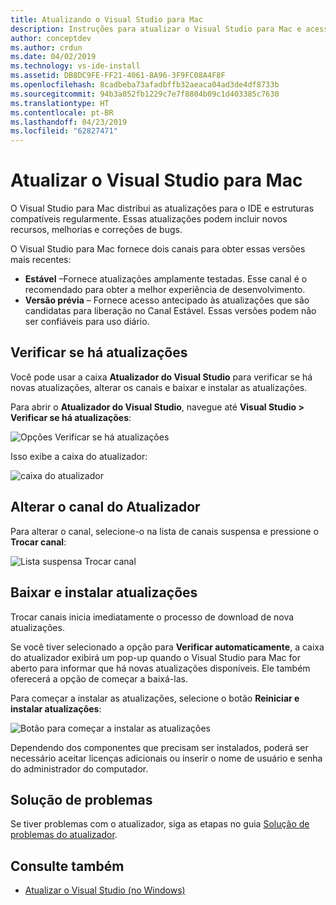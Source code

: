 ```yaml
---
title: Atualizando o Visual Studio para Mac
description: Instruções para atualizar o Visual Studio para Mac e acessar as versões prévias.
author: conceptdev
ms.author: crdun
ms.date: 04/02/2019
ms.technology: vs-ide-install
ms.assetid: DB8DC9FE-FF21-4061-8A96-3F9FC08A4F8F
ms.openlocfilehash: 8cadbeba73afadbffb32aeaca04ad3de4df8733b
ms.sourcegitcommit: 94b3a052fb1229c7e7f8804b09c1d403385c7630
ms.translationtype: HT
ms.contentlocale: pt-BR
ms.lasthandoff: 04/23/2019
ms.locfileid: "62827471"
---
```

# <a name="update-visual-studio-for-mac"></a>Atualizar o Visual Studio para Mac

O Visual Studio para Mac distribui as atualizações para o IDE e estruturas compatíveis regularmente. Essas atualizações podem incluir novos recursos, melhorias e correções de bugs.

O Visual Studio para Mac fornece dois canais para obter essas versões mais recentes:

* **Estável** –Fornece atualizações amplamente testadas. Esse canal é o recomendado para obter a melhor experiência de desenvolvimento.
* **Versão prévia** – Fornece acesso antecipado às atualizações que são candidatas para liberação no Canal Estável. Essas versões podem não ser confiáveis para uso diário.

## <a name="checking-for-updates"></a>Verificar se há atualizações

Você pode usar a caixa **Atualizador do Visual Studio** para verificar se há novas atualizações, alterar os canais e baixar e instalar as atualizações.

Para abrir o **Atualizador do Visual Studio**, navegue até **Visual Studio > Verificar se há atualizações**:

![Opções Verificar se há atualizações](media/update-image1.png)

Isso exibe a caixa do atualizador:

![caixa do atualizador](media/update-image2.png)

## <a name="changing-the-updater-channel"></a>Alterar o canal do Atualizador

Para alterar o canal, selecione-o na lista de canais suspensa e pressione o **Trocar canal**:

![Lista suspensa Trocar canal](media/update-image3.png)

## <a name="downloading-and-installing-updates"></a>Baixar e instalar atualizações

Trocar canais inicia imediatamente o processo de download de nova atualizações.

Se você tiver selecionado a opção para **Verificar automaticamente**, a caixa do atualizador exibirá um pop-up quando o Visual Studio para Mac for aberto para informar que há novas atualizações disponíveis. Ele também oferecerá a opção de começar a baixá-las.

Para começar a instalar as atualizações, selecione o botão **Reiniciar e instalar atualizações**:

![Botão para começar a instalar as atualizações](media/update-image4.png)

Dependendo dos componentes que precisam ser instalados, poderá ser necessário aceitar licenças adicionais ou inserir o nome de usuário e senha do administrador do computador.

## <a name="troubleshooting"></a>Solução de problemas

Se tiver problemas com o atualizador, siga as etapas no guia [Solução de problemas do atualizador](updater-troubleshooting.md).

## <a name="see-also"></a>Consulte também

- [Atualizar o Visual Studio (no Windows)](/visualstudio/install/update-visual-studio)
